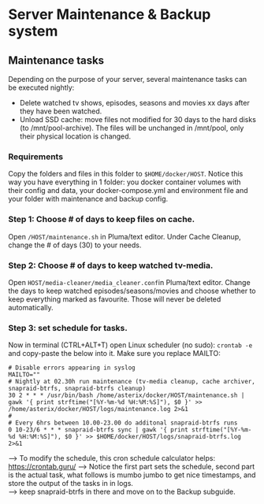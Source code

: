 # Server Maintenance & Backup system

## Maintenance tasks
Depending on the purpose of your server, several maintenance tasks can be executed nightly: 
- Delete watched tv shows, episodes, seasons and movies xx days after they have been watched. 
- Unload SSD cache: move files not modified for 30 days to the hard disks (to /mnt/pool-archive). The files will be unchanged in /mnt/pool, only their physical location is changed. 

### Requirements
Copy the folders and files in this folder to `$HOME/docker/HOST`. 
Notice this way you have everything in 1 folder: you docker container volumes with their config and data, your docker-compose.yml and environment file and your folder with maintenance and backup config. 

### Step 1: Choose # of days to keep files on cache.
Open `/HOST/maintenance.sh` in Pluma/text editor. 
Under Cache Cleanup, change the # of days (30) to your needs. 

### Step 2: Choose # of days to keep watched tv-media.
Open `HOST/media-cleaner/media_cleaner.conf`in Pluma/text editor. 
Change the days to keep watched episodes/seasons/movies and choose whether to keep everything marked as favourite. Those will never be deleted automatically. 

### Step 3: set schedule for tasks.
Now in terminal (CTRL+ALT+T) open Linux scheduler (no sudo): `crontab -e` and copy-paste the below into it. Make sure you replace MAILTO: 
```
# Disable errors appearing in syslog
MAILTO=""
# Nightly at 02.30h run maintenance (tv-media cleanup, cache archiver, snapraid-btrfs, snapraid-btrfs cleanup)
30 2 * * * /usr/bin/bash /home/asterix/docker/HOST/maintenance.sh | gawk '{ print strftime("[%Y-%m-%d %H:%M:%S]"), $0 }' >> /home/asterix/docker/HOST/logs/maintenance.log 2>&1
#
# Every 6hrs between 10.00-23.00 do additonal snapraid-btrfs runs
0 10-23/6 * * * snapraid-btrfs sync | gawk '{ print strftime("[%Y-%m-%d %H:%M:%S]"), $0 }' >> $HOME/docker/HOST/logs/snapraid-btrfs.log 2>&1
```
--> To modify the schedule, this cron schedule calculator helps: https://crontab.guru/ 
--> Notice the first part sets the schedule, second part is the actual task, what follows is mumbo jumbo to get nice timestamps, and store the output of the tasks in in logs.  
--> keep snapraid-btrfs in there and move on to the Backup subguide. 

